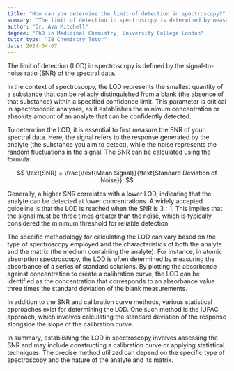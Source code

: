 ```yaml
---
title: "How can you determine the limit of detection in spectroscopy?"
summary: "The limit of detection in spectroscopy is determined by measuring the signal-to-noise ratio of the spectral data."
author: "Dr. Ava Mitchell"
degree: "PhD in Medicinal Chemistry, University College London"
tutor_type: "IB Chemistry Tutor"
date: 2024-04-07
---
```


The limit of detection (LOD) in spectroscopy is defined by the signal-to-noise ratio (SNR) of the spectral data.

In the context of spectroscopy, the LOD represents the smallest quantity of a substance that can be reliably distinguished from a blank (the absence of that substance) within a specified confidence limit. This parameter is critical in spectroscopic analyses, as it establishes the minimum concentration or absolute amount of an analyte that can be confidently detected.

To determine the LOD, it is essential to first measure the SNR of your spectral data. Here, the signal refers to the response generated by the analyte (the substance you aim to detect), while the noise represents the random fluctuations in the signal. The SNR can be calculated using the formula:

$$
\text{SNR} = \frac{\text{Mean Signal}}{\text{Standard Deviation of Noise}}.
$$

Generally, a higher SNR correlates with a lower LOD, indicating that the analyte can be detected at lower concentrations. A widely accepted guideline is that the LOD is reached when the SNR is $3:1$. This implies that the signal must be three times greater than the noise, which is typically considered the minimum threshold for reliable detection.

The specific methodology for calculating the LOD can vary based on the type of spectroscopy employed and the characteristics of both the analyte and the matrix (the medium containing the analyte). For instance, in atomic absorption spectroscopy, the LOD is often determined by measuring the absorbance of a series of standard solutions. By plotting the absorbance against concentration to create a calibration curve, the LOD can be identified as the concentration that corresponds to an absorbance value three times the standard deviation of the blank measurements.

In addition to the SNR and calibration curve methods, various statistical approaches exist for determining the LOD. One such method is the IUPAC approach, which involves calculating the standard deviation of the response alongside the slope of the calibration curve.

In summary, establishing the LOD in spectroscopy involves assessing the SNR and may include constructing a calibration curve or applying statistical techniques. The precise method utilized can depend on the specific type of spectroscopy and the nature of the analyte and its matrix.
    